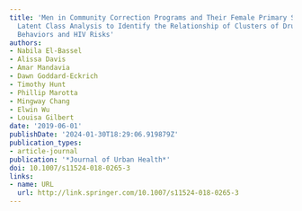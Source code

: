 ```yaml
---
title: 'Men in Community Correction Programs and Their Female Primary Sex Partners:
  Latent Class Analysis to Identify the Relationship of Clusters of Drug Use and Sexual
  Behaviors and HIV Risks'
authors:
- Nabila El-Bassel
- Alissa Davis
- Amar Mandavia
- Dawn Goddard-Eckrich
- Timothy Hunt
- Phillip Marotta
- Mingway Chang
- Elwin Wu
- Louisa Gilbert
date: '2019-06-01'
publishDate: '2024-01-30T18:29:06.919879Z'
publication_types:
- article-journal
publication: '*Journal of Urban Health*'
doi: 10.1007/s11524-018-0265-3
links:
- name: URL
  url: http://link.springer.com/10.1007/s11524-018-0265-3
---
```

